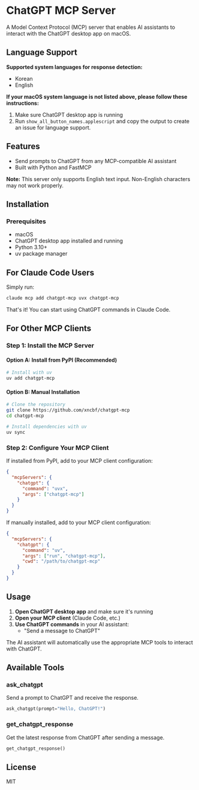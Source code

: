 # ChatGPT MCP Server

A Model Context Protocol (MCP) server that enables AI assistants to interact with the ChatGPT desktop app on macOS.

## Language Support

**Supported system languages for response detection:**
- Korean
- English

**If your macOS system language is not listed above, please follow these instructions:**
1. Make sure ChatGPT desktop app is running
2. Run `show_all_button_names.applescript` and copy the output to create an issue for language support.

## Features

- Send prompts to ChatGPT from any MCP-compatible AI assistant
- Built with Python and FastMCP

**Note:** This server only supports English text input. Non-English characters may not work properly.

## Installation

### Prerequisites
- macOS
- ChatGPT desktop app installed and running
- Python 3.10+
- uv package manager

## For Claude Code Users

Simply run:
```bash
claude mcp add chatgpt-mcp uvx chatgpt-mcp
```

That's it! You can start using ChatGPT commands in Claude Code.

## For Other MCP Clients

### Step 1: Install the MCP Server

#### Option A: Install from PyPI (Recommended)
```bash
# Install with uv
uv add chatgpt-mcp
```

#### Option B: Manual Installation
```bash
# Clone the repository
git clone https://github.com/xncbf/chatgpt-mcp
cd chatgpt-mcp

# Install dependencies with uv
uv sync
```

### Step 2: Configure Your MCP Client

If installed from PyPI, add to your MCP client configuration:
```json
{
  "mcpServers": {
    "chatgpt": {
      "command": "uvx",
      "args": ["chatgpt-mcp"]
    }
  }
}
```

If manually installed, add to your MCP client configuration:
```json
{
  "mcpServers": {
    "chatgpt": {
      "command": "uv",
      "args": ["run", "chatgpt-mcp"],
      "cwd": "/path/to/chatgpt-mcp"
    }
  }
}
```

## Usage

1. **Open ChatGPT desktop app** and make sure it's running
2. **Open your MCP client** (Claude Code, etc.)
3. **Use ChatGPT commands** in your AI assistant:
   - "Send a message to ChatGPT"

The AI assistant will automatically use the appropriate MCP tools to interact with ChatGPT.

## Available Tools

### ask_chatgpt
Send a prompt to ChatGPT and receive the response.

```python
ask_chatgpt(prompt="Hello, ChatGPT!")
```

### get_chatgpt_response
Get the latest response from ChatGPT after sending a message.

```python
get_chatgpt_response()
```

## License

MIT
